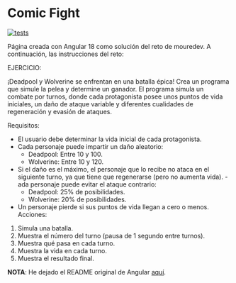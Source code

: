 # Comic Fight

[![tests](https://github.com/dhAlcojor/comic-fight/actions/workflows/ci.yml/badge.svg)](https://github.com/dhAlcojor/comic-fight/actions/workflows/ci.yml)

Página creada con Angular 18 como solución del reto de mouredev. A continuación, las instrucciones del reto:

EJERCICIO:

¡Deadpool y Wolverine se enfrentan en una batalla épica!
Crea un programa que simule la pelea y determine un ganador.
El programa simula un combate por turnos, donde cada protagonista posee unos
puntos de vida iniciales, un daño de ataque variable y diferentes cualidades
de regeneración y evasión de ataques.

Requisitos:

- El usuario debe determinar la vida inicial de cada protagonista.
- Cada personaje puede impartir un daño aleatorio:
  - Deadpool: Entre 10 y 100.
  - Wolverine: Entre 10 y 120.
- Si el daño es el máximo, el personaje que lo recibe no ataca en el
  siguiente turno, ya que tiene que regenerarse (pero no aumenta vida).
  -ada personaje puede evitar el ataque contrario:
  - Deadpool: 25% de posibilidades.
  - Wolverine: 20% de posibilidades.
- Un personaje pierde si sus puntos de vida llegan a cero o menos.
  Acciones:

1. Simula una batalla.
2. Muestra el número del turno (pausa de 1 segundo entre turnos).
3. Muestra qué pasa en cada turno.
4. Muestra la vida en cada turno.
5. Muestra el resultado final.

**NOTA**: He dejado el README original de Angular [aquí](./README.original.md).
